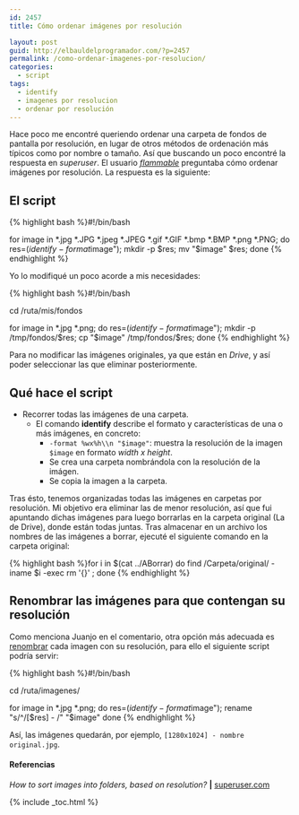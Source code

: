 ```yaml
---
id: 2457
title: Cómo ordenar imágenes por resolución

layout: post
guid: http://elbauldelprogramador.com/?p=2457
permalink: /como-ordenar-imagenes-por-resolucion/
categories:
  - script
tags:
  - identify
  - imagenes por resolucion
  - ordenar por resolución
---
```

Hace poco me encontré queriendo ordenar una carpeta de fondos de pantalla por resolución, en lugar de otros métodos de ordenación más típicos como por nombre o tamaño. Así que buscando un poco encontré la respuesta en *superuser*. El usuario *[flammable][1]* preguntaba cómo ordenar imágenes por resolución. La respuesta es la siguiente:

<!--more-->

## El script

{% highlight bash %}#!/bin/bash

for image in *.jpg *.JPG *.jpeg *.JPEG *.gif *.GIF *.bmp *.BMP *.png *.PNG;
do 
   res=$(identify -format %wx%h\\n "$image");
   mkdir -p $res;
   mv "$image" $res;
done
{% endhighlight %}

Yo lo modifiqué un poco acorde a mis necesidades:

{% highlight bash %}#!/bin/bash

cd /ruta/mis/fondos

for image in *.jpg *.png;
do 
   res=$(identify -format %wx%h\\n "$image");
   mkdir -p /tmp/fondos/$res;
   cp "$image" /tmp/fondos/$res;
done
{% endhighlight %}

Para no modificar las imágenes originales, ya que están en *Drive*, y así poder seleccionar las que eliminar posteriormente.

## Qué hace el script

  * Recorrer todas las imágenes de una carpeta. 
      * El comando **identify** describe el formato y características de una o más imágenes, en concreto: 
          * `-format %wx%h\\n "$image"`: muestra la resolución de la imagen `$image` en formato *width x height*.
          * Se crea una carpeta nombrándola con la resolución de la imágen.
          * Se copia la imagen a la carpeta.

Tras ésto, tenemos organizadas todas las imágenes en carpetas por resolución. Mi objetivo era eliminar las de menor resolución, así que fui apuntando dichas imágenes para luego borrarlas en la carpeta original (La de Drive), donde están todas juntas. Tras almacenar en un archivo los nombres de las imágenes a borrar, ejecuté el siguiente comando en la carpeta original:

{% highlight bash %}for i in $(cat ../ABorrar)
do 
   find /Carpeta/original/ -iname $i -exec rm '{}' \; 
done
{% endhighlight %}

## Renombrar las imágenes para que contengan su resolución

Como menciona Juanjo en el comentario, otra opción más adecuada es [renombrar][2] cada imagen con su resolución, para ello el siguiente script podría servir:

{% highlight bash %}#!/bin/bash
 
cd /ruta/imagenes/

for image in *.jpg *.png;
do 
    res=$(identify -format %wx%h\\n "$image");
    rename "s/^/[$res] - /" "$image"
done
{% endhighlight %}

Así, las imágenes quedarán, por ejemplo, `[1280x1024] - nombre original.jpg`.

#### Referencias

*How to sort images into folders, based on resolution?* **|** <a href="http://superuser.com/questions/17562/how-to-sort-images-into-folders-based-on-resolution" target="_blank">superuser.com</a> 



 [1]: http://superuser.com/users/4421/flammable
 [2]: http://elbauldelprogramador.com/renombrar-archivos-masivamente-en/ "Renombrar archivos masívamente"

{% include _toc.html %}
